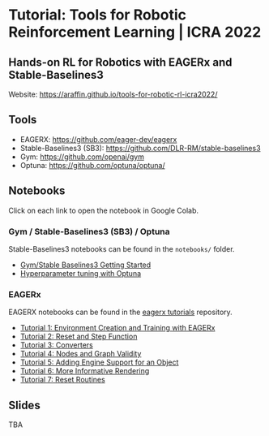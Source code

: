 # Tutorial: Tools for Robotic Reinforcement Learning | ICRA 2022
## Hands-on RL for Robotics with EAGERx and Stable-Baselines3


Website: https://araffin.github.io/tools-for-robotic-rl-icra2022/

## Tools 

- EAGERX: https://github.com/eager-dev/eagerx
- Stable-Baselines3 (SB3): https://github.com/DLR-RM/stable-baselines3
- Gym: https://github.com/openai/gym
- Optuna: https://github.com/optuna/optuna/

## Notebooks

Click on each link to open the notebook in Google Colab.

### Gym / Stable-Baselines3 (SB3) / Optuna

Stable-Baselines3 notebooks can be found in the `notebooks/` folder.

- [Gym/Stable Baselines3 Getting Started](https://colab.research.google.com/github/araffin/tools-for-robotic-rl-icra2022/blob/main/notebooks/icra_hands_on_sb3.ipynb)
- [Hyperparameter tuning with Optuna](https://colab.research.google.com/github/araffin/tools-for-robotic-rl-icra2022/blob/main/notebooks/optuna_lab.ipynb)


### EAGERx

EAGERX notebooks can be found in the [eagerx tutorials](https://github.com/eager-dev/eagerx_tutorials) repository.

-   [Tutorial 1: Environment Creation and Training with EAGERx](https://colab.research.google.com/github/eager-dev/eagerx_tutorials/blob/master/tutorials/pendulum/1_environment_creation.ipynb)
-   [Tutorial 2: Reset and Step Function](https://colab.research.google.com/github/eager-dev/eagerx_tutorials/blob/master/tutorials/pendulum/2_reset_and_step.ipynb)
-   [Tutorial 3: Converters](https://colab.research.google.com/github/eager-dev/eagerx_tutorials/blob/master/tutorials/pendulum/3_converters.ipynb)
-   [Tutorial 4: Nodes and Graph Validity](https://colab.research.google.com/github/eager-dev/eagerx_tutorials/blob/master/tutorials/pendulum/4_nodes.ipynb)
-   [Tutorial 5: Adding Engine Support for an Object](https://colab.research.google.com/github/eager-dev/eagerx_tutorials/blob/master/tutorials/pendulum/5_engine_implementation.ipynb)
-   [Tutorial 6: More Informative Rendering](https://colab.research.google.com/github/eager-dev/eagerx_tutorials/blob/master/tutorials/pendulum/6_rendering.ipynb)
-   [Tutorial 7: Reset Routines](https://colab.research.google.com/github/eager-dev/eagerx_tutorials/blob/master/tutorials/pendulum/7_reset_routine.ipynb)


## Slides

TBA